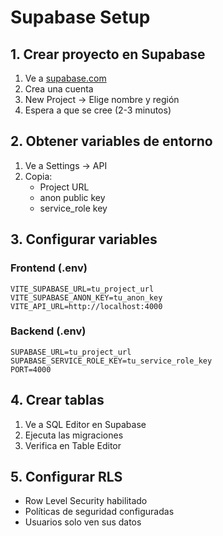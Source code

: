 # Supabase Setup

## 1. Crear proyecto en Supabase
1. Ve a [supabase.com](https://supabase.com)
2. Crea una cuenta
3. New Project → Elige nombre y región
4. Espera a que se cree (2-3 minutos)

## 2. Obtener variables de entorno
1. Ve a Settings → API
2. Copia:
   - Project URL
   - anon public key
   - service_role key

## 3. Configurar variables
### Frontend (.env)
```env
VITE_SUPABASE_URL=tu_project_url
VITE_SUPABASE_ANON_KEY=tu_anon_key
VITE_API_URL=http://localhost:4000
```

### Backend (.env)
```env
SUPABASE_URL=tu_project_url
SUPABASE_SERVICE_ROLE_KEY=tu_service_role_key
PORT=4000
```

## 4. Crear tablas
1. Ve a SQL Editor en Supabase
2. Ejecuta las migraciones
3. Verifica en Table Editor

## 5. Configurar RLS
- Row Level Security habilitado
- Políticas de seguridad configuradas
- Usuarios solo ven sus datos
